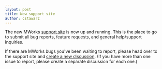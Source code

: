 ```yaml
---
layout: post
title: New support site
author: cstawarz
---
```


The new MWorks [support site](https://mworks.tenderapp.com/) is now
up and running.  This is the place to go to submit all bug reports,
feature requests, and general help/support inquiries.

If there are MWorks bugs you've been waiting to report, please head
over to the support site and [create a new
discussion](https://mworks.tenderapp.com/discussion/new).  (If you
have more than one issue to report, please create a separate
discussion for each one.)
